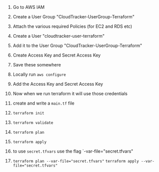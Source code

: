 1. Go to AWS IAM

2. Create a User Group "CloudTracker-UserGroup-Terraform"

3. Attach the various required Policies (for EC2 and RDS etc)

4. Create a User "cloudtracker-user-terraform"

5. Add it to the User Group "CloudTracker-UserGroup-Terraform"

6. Create Access Key and Secret Access Key

7. Save these somewhere

8. Locally run `aws configure`

9. Add the Access Key and Secret Access Key

10. Now when we run terraform it will use those credentials

11. create and write a `main.tf` file

12. `terraform init`

13. `terraform validate`

14. `terraform plan`

15. `terraform apply`

16. to use `secret.tfvars` use the flag `-var-file="secret.tfvars"

17. `terraform plan --var-file="secret.tfvars"`
    `terraform apply --var-file="secret.tfvars"`

